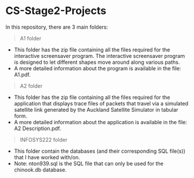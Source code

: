 # CS-Stage2-Projects

In this repository, there are 3 main folders:
> A1 folder
  - This folder has the zip file containing all the files required for the interactive screensaver program. The interactive screensaver program is designed to let different shapes move around along various paths.
  - A more detailed information about the program is available in the file: A1.pdf.
> A2 folder
  - This folder has the zip file containing all the files required for the application that displays trace files of packets that travel via a simulated satellite link generated by the Auckland Satellite Simulator in tabular form.
  - A more detailed information about the application is available in the file: A2 Description.pdf.
> INFOSYS222 folder
  - This folder contain the databases (and their corresponding SQL file(s)) that I have worked with/on.
  - Note: nton939.sql is the SQL file that can only be used for the chinook.db database.

